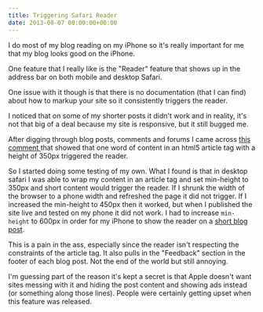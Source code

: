 ```yaml
---
title: Triggering Safari Reader
date: 2013-08-07 00:00:00+00:00
---
```


I do most of my blog reading on my iPhone so it's really important for me that my blog looks good on the iPhone.

One feature that I really like is the "Reader" feature that shows up in the address bar on both mobile and desktop Safari.

One issue with it though is that there is no documentation (that I can find) about how to markup your site so it consistently triggers the reader.

I noticed that on some of my shorter posts it didn't work and in reality, it's not that big of a deal because my site is responsive, but it still bugged me.

After digging through blog posts, comments and forums I came across [this comment ](http://mathiasbynens.be/notes/safari-reader#comment-26)that showed that one word of content in an html5 article tag with a height of 350px triggered the reader.

So I started doing some testing of my own. What I found is that in desktop  safari I was able to wrap my content in an article tag and set min-height to 350px and short content would trigger the reader. If I shrunk the width of the browser to a phone width and refreshed the page it did not trigger. If I increased the min-height to 450px then it worked, but when I published the site live and tested on my phone it did not work. I had to increase `min-height` to 600px in order for my iPhone to show the reader on a [short blog post](/world-outline-podcast-7/).

This is a pain in the ass, especially since the reader isn't respecting the constraints of the article tag. It also pulls in the "Feedback" section in the footer of each blog post. Not the end of the world but still annoying.

I'm guessing part of the reason it's kept a secret is that Apple doesn't want sites messing with it and hiding the post content and showing ads instead (or something along those lines). People were certainly getting upset when this feature was released.
